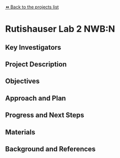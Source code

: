 [:rewind: Back to the projects list](../../README.md#ProjectsList)

<!-- For information on how to write GitHub .md files see https://guides.github.com/features/mastering-markdown/ -->

# Rutishauser Lab 2 NWB:N

## Key Investigators

<!-- PI: Ueli Rutishauser (Cedars-Sinai/Caltech) -->
<!-- Nand Chandravadia (Cedars-Sinai) -->
<!-- Andy Liang (Chapman) -->

## Project Description

<!-- Convert ephys data (i.e., single unit recordings) and behavior into NWB:N, and develop pipeline to analyze such data in NWB:N -->

## Objectives

<!-- Briefly describe the objectives of your project. What would you like to achive?-->

<!-- 1. Convert native lab data into NWB:N using both matNWB and PyNWB -->
<!-- 2. Develop/modify existing pipeline to analyze data in NWB:N  -->
<!-- 3. Build GUI to easily convert native ephys data into NWB:N (for internal lab users)-->

## Approach and Plan

<!-- 1. Continue development of converting data into NWB:N, debug any lingering issues -->
<!-- 2. Continue development of modifying analysis scripts to analyze data in NWB, fix lingering issues -->


## Progress and Next Steps

<!--Populate this section as you are making progress before/during/after the hackathon-->
<!--Describe the progress you have made on the project,e.g., which objectives you have achieved and how.-->
<!--Describe the next steps you are planing to take to complete the project.-->

## Materials

<!-- Data availible here: https://datadryad.org/resource/doi:10.5061/dryad.46st5 -->
<!-- Data Descriptor Here: https://www.nature.com/articles/sdata201810 -->
<!-- rutishauserlab.org -->


## Background and References

<!--Use this space for information that may help people better understand your project, like links to papers, source code, or data ,e.g:-->
<!-- - Source code: https://github.com/YourUser/YourRepository -->
<!-- - Documentation: https://link.to.docs -->
<!-- - Test data: https://link.to.test.data -->
